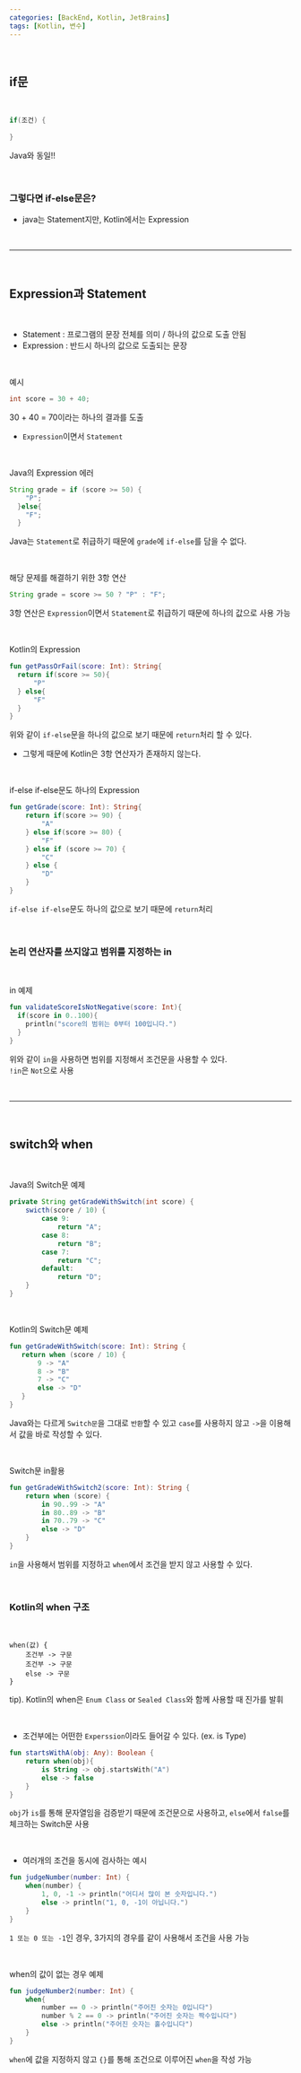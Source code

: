 ```yaml
---
categories: [BackEnd, Kotlin, JetBrains]
tags: [Kotlin, 변수]
---
```


<br>

## if문

<br>

```kotlin
if(조건) {
    
}
```
Java와 동일!!

<br>

### 그렇다면 if-else문은?
- java는 Statement지만, Kotlin에서는 Expression

<br>

---

<br>

## Expression과 Statement

<br>

- Statement : 프로그램의 문장 전체를 의미 / 하나의 값으로 도출 안됨
- Expression : 반드시 하나의 값으로 도출되는 문장

<br>

예시
```java
int score = 30 + 40;
```
30 + 40 = 70이라는 하나의 결과를 도출
- `Expression`이면서 `Statement`

<br>

Java의 Expression 에러
```java
String grade = if (score >= 50) {
    "P";
  }else{
    "F";
  }
```
Java는 `Statement`로 취급하기 때문에 `grade`에 `if-else`를 담을 수 없다.

<br>

해당 문제를 해결하기 위한 3항 연산
```java
String grade = score >= 50 ? "P" : "F";
```
3항 연산은 `Expression`이면서 `Statement`로 취급하기 때문에 하나의 값으로 사용 가능

<br>

Kotlin의 Expression
```kotlin
fun getPassOrFail(score: Int): String{
  return if(score >= 50){ 
      "P"
  } else{ 
      "F"
  }
}
```
위와 같이 `if-else`문을 하나의 값으로 보기 때문에 `return`처리 할 수 있다.
- 그렇게 때문에 Kotlin은 3항 연산자가 존재하지 않는다.

<br>

if-else if-else문도 하나의 Expression
```kotlin
fun getGrade(score: Int): String{
    return if(score >= 90) {
        "A"
    } else if(score >= 80) {
        "F"
    } else if (score >= 70) {
        "C"
    } else {
        "D"
    }
}
```
`if-else if-else`문도 하나의 값으로 보기 때문에 `return`처리

<br>

### 논리 연산자를 쓰지않고 범위를 지정하는 in

<br>

in 예제
```kotlin
fun validateScoreIsNotNegative(score: Int){
  if(score in 0..100){
    println("score의 범위는 0부터 100입니다.")
  }
}
```
위와 같이 `in`을 사용하면 범위를 지정해서 조건문을 사용할 수 있다.  
`!in`은 `Not`으로 사용

<br>

---

<br>

## switch와 when

<br>

Java의 Switch문 예제
```java
private String getGradeWithSwitch(int score) {
    swicth(score / 10) {
        case 9:
            return "A";
        case 8:
            return "B";
        case 7:
            return "C";
        default:
            return "D";
    }
}
```

<br>

Kotlin의 Switch문 예제
```kotlin
fun getGradeWithSwitch(score: Int): String {
   return when (score / 10) {
       9 -> "A"
       8 -> "B"
       7 -> "C"
       else -> "D"
   }
}
```
Java와는 다르게 `Switch문`을 그대로 `반환`할 수 있고 `case`를 사용하지 않고 `->`을 이용해서 값을 바로 작성할 수 있다.

<br>

Switch문 in활용
```kotlin
fun getGradeWithSwitch2(score: Int): String {
    return when (score) {
        in 90..99 -> "A"
        in 80..89 -> "B"
        in 70..79 -> "C"
        else -> "D"
    }
}
```
`in`을 사용해서 범위를 지정하고 `when`에서 조건을 받지 않고 사용할 수 있다. 

<br>

### Kotlin의 when 구조

<br>

```text
when(값) {
    조건부 -> 구문
    조건부 -> 구문
    else -> 구문
}
```
tip). Kotlin의 when은 `Enum Class` or `Sealed Class`와 함께 사용할 때 진가를 발휘

<br>

- 조건부에는 어떤한 `Experssion`이라도 들어갈 수 있다. (ex. is Type) 
```kotlin
fun startsWithA(obj: Any): Boolean {
    return when(obj){
        is String -> obj.startsWith("A")
        else -> false
    }
}
```
`obj`가 `is`를 통해 문자열임을 검증받기 때문에 조건문으로 사용하고, `else`에서 `false`를 체크하는 Switch문 사용

<br>

- 여러개의 조건을 동시에 검사하는 예시
```kotlin
fun judgeNumber(number: Int) {
    when(number) {
        1, 0, -1 -> println("어디서 많이 본 숫자입니다.")
        else -> println("1, 0, -1이 아닙니다.")
    }
}
```
`1 또는 0 또는 -1`인 경우, 3가지의 경우를 같이 사용해서 조건을 사용 가능

<br>

when의 값이 없는 경우 예제
```kotlin
fun judgeNumber2(number: Int) {
    when{
        number == 0 -> println("주어진 숫자는 0입니다")
        number % 2 == 0 -> println("주어진 숫자는 짝수입니다")
        else -> println("주어진 숫자는 홀수입니다")
    }
}
```
`when`에 값을 지정하지 않고 `{}`를 통해 조건으로 이루어진 `when`을 작성 가능
